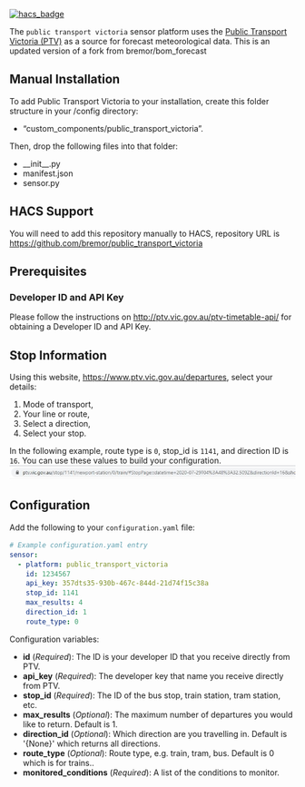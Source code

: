[![hacs_badge](https://img.shields.io/badge/HACS-Default-orange.svg?style=for-the-badge)](https://github.com/custom-components/hacs)

The `public transport victoria` sensor platform uses the [Public Transport Victoria (PTV)](http://www.bom.gov.au) as a source for forecast meteorological data. This is an updated version of a fork from bremor/bom_forecast

## Manual Installation 
To add Public Transport Victoria to your installation, create this folder structure in your /config directory:
- “custom_components/public_transport_victoria”.

Then, drop the following files into that folder:
- \_\_init__.py
- manifest.json
- sensor.py

## HACS Support
You will need to add this repository manually to HACS, repository URL is https://github.com/bremor/public_transport_victoria 

## Prerequisites
### Developer ID and API Key
Please follow the instructions on http://ptv.vic.gov.au/ptv-timetable-api/ for obtaining a Developer ID and API Key.

## Stop Information
Using this website, https://www.ptv.vic.gov.au/departures, select your details:
1. Mode of transport,
2. Your line or route,
3. Select a direction,
4. Select your stop.

In the following example, route type is `0`, stop_id is `1141`, and direction ID is `16`. You can use these values to build your configuration.
![Here is an example of where to find product id](img/ptv_example.JPG)
## Configuration
Add the following to your `configuration.yaml` file:

```yaml
# Example configuration.yaml entry
sensor:
  - platform: public_transport_victoria
    id: 1234567
    api_key: 357dts35-930b-467c-844d-21d74f15c38a
    stop_id: 1141
    max_results: 4
    direction_id: 1
    route_type: 0
```

Configuration variables:

- **id** (*Required*): The ID is your developer ID that you receive directly from PTV.
- **api_key** (*Required*): The developer key that name you receive directly from PTV.
- **stop_id** (*Required*): The ID of the bus stop, train station, tram station, etc.
- **max_results** (*Optional*): The maximum number of departures you would like to return. Default is 1.
- **direction_id** (*Optional*): Which direction are you travelling in. Default is '{None}' which returns all directions.
- **route_type** (*Optional*): Route type, e.g. train, tram, bus. Default is 0 which is for trains..
- **monitored_conditions** (*Required*): A list of the conditions to monitor.
